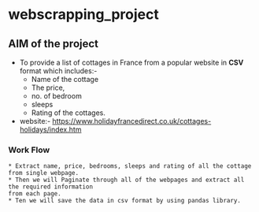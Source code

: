 # webscrapping_project
## AIM of the project

* To provide a list of cottages in France from a popular website in **CSV** format which includes:-
    * Name of the cottage
    * The price, 
    * no. of bedroom
    * sleeps
    * Rating of the cottages.
* website:- https://www.holidayfrancedirect.co.uk/cottages-holidays/index.htm
### Work Flow
    * Extract name, price, bedrooms, sleeps and rating of all the cottage from single webpage.
    * Then we will Paginate through all of the webpages and extract all the required information
    from each page.
    * Ten we will save the data in csv format by using pandas library.

